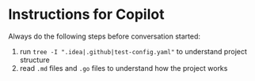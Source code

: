 # Instructions for Copilot
Always do the following steps before conversation started:
1. run `tree -I ".idea|.github|test-config.yaml"` to understand project structure
2. read `.md` files and `.go` files to understand how the project works
